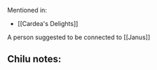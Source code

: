 Mentioned in:
- [[Cardea's Delights]]

A person suggested to be connected to [[Janus]]

Chilu notes:
- 